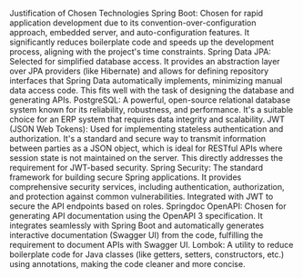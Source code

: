 Justification of Chosen Technologies
Spring Boot: Chosen for rapid application development due to its convention-over-configuration approach, embedded server, and auto-configuration features. It significantly reduces boilerplate code and speeds up the development process, aligning with the project's time constraints.
Spring Data JPA: Selected for simplified database access. It provides an abstraction layer over JPA providers (like Hibernate) and allows for defining repository interfaces that Spring Data automatically implements, minimizing manual data access code. This fits well with the task of designing the database and generating APIs.
PostgreSQL: A powerful, open-source relational database system known for its reliability, robustness, and performance. It's a suitable choice for an ERP system that requires data integrity and scalability.
JWT (JSON Web Tokens): Used for implementing stateless authentication and authorization. It's a standard and secure way to transmit information between parties as a JSON object, which is ideal for RESTful APIs where session state is not maintained on the server. This directly addresses the requirement for JWT-based security.
Spring Security: The standard framework for building secure Spring applications. It provides comprehensive security services, including authentication, authorization, and protection against common vulnerabilities. Integrated with JWT to secure the API endpoints based on roles.
Springdoc OpenAPI: Chosen for generating API documentation using the OpenAPI 3 specification. It integrates seamlessly with Spring Boot and automatically generates interactive documentation (Swagger UI) from the code, fulfilling the requirement to document APIs with Swagger UI.
Lombok: A utility to reduce boilerplate code for Java classes (like getters, setters, constructors, etc.) using annotations, making the code cleaner and more concise.